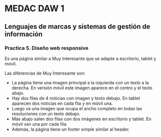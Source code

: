 # MEDAC DAW 1

## Lenguajes de marcas y sistemas de gestión de información

### Practica 5. Diseño web responsive

Es una página similar a Muy Interesante que se adapte a escritorio, tablet y móvil.

Las diferencias de Muy Interesante son:
* La página tiene una imagen principal a la izquierda con un texto a la derecha. En versión móvil este imagen aparece en el centro y el texto abajo.
* Hay dos filas de 4 noticias con imagen y texto debajo. En tablet aparecen dos noticias en cada fila y en móvil una.
* Luego va una imagen que ocupa el ancho completo en todas las resoluciones con un texto debajo.
* Más abajo salen dos filas con dos imágenes en escritorio y tablet. En móvil van una por cada fila.
* Además, la página tiene un footer simple similar al header.
